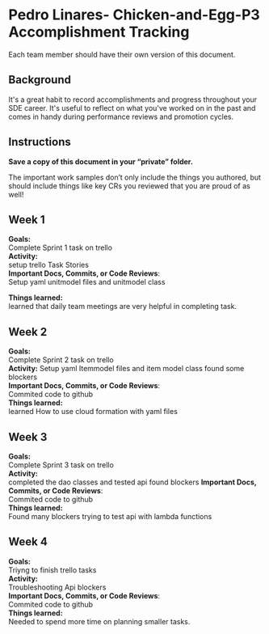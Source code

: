 # Pedro Linares- Chicken-and-Egg-P3  Accomplishment Tracking

Each team member should have their own version of this document.

## Background

It's a great habit to record accomplishments and progress throughout your SDE
career. It's useful to reflect on what you've worked on in the past and comes in
handy during performance reviews and promotion cycles.

## Instructions

**Save a copy of this document in your “private” folder.**


The important work samples don’t only include the things you authored, but
should include things like key CRs you reviewed that you are proud of as well!



## Week 1

**Goals:**<br />
Complete Sprint 1 task on trello <br />
**Activity:**<br />
setup trello Task Stories<br />
**Important Docs, Commits, or Code Reviews**:<br />
Setup yaml unitmodel  files and unitmodel class<br />

**Things learned:**<br />
learned that daily team meetings are very helpful in completing task.

## Week 2

**Goals:**<br />
Complete Sprint 2 task on trello <br />
**Activity:**
Setup yaml Itemmodel  files and item model class found some blockers <br />
**Important Docs, Commits, or Code Reviews**:<br />
Commited code to github<br />
**Things learned:**<br />
learned How to use cloud formation with yaml files

## Week 3

**Goals:**<br />
Complete Sprint 3 task on trello <br />
**Activity:**<br />
completed the dao classes and tested api found blockers
**Important Docs, Commits, or Code Reviews**:<br />
Commited code to github<br />
**Things learned:**<br />
Found many blockers trying to test api with  lambda functions 

## Week 4

**Goals:**<br />
Triyng to finish trello tasks<br />
**Activity:**<br />
Troubleshooting Api blockers <br />
**Important Docs, Commits, or Code Reviews**:<br />
Commited code to github<br />
**Things learned:**<br />
Needed to spend more time on planning smaller tasks.